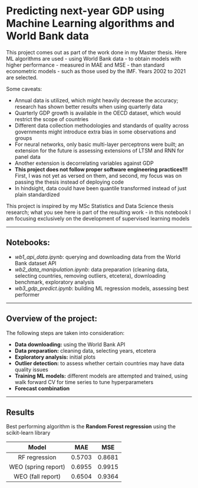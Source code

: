 # Predicting next-year GDP using Machine Learning algorithms and World Bank data

This project comes out as part of the work done in my Master thesis. Here ML algorithms are used - using World Bank data - to obtain models with higher performance - measured in MAE and MSE - than standard econometric models - such as those used by the IMF. Years 2002 to 2021 are selected.

Some caveats:
* Annual data is utilized, which might heavily decrease the accuracy; research has shown better results when using quarterly data
* Quarterly GDP growth is available in the OECD dataset, which would restrict the scope of countries
* Different data collection methodologies and standards of quality across governments might introduce extra bias in some observations and groups
* For neural networks, only basic multi-layer perceptrons were built; an extension for the future is assessing extensions of LTSM and RNN for panel data
* Another extension is decorrelating variables against GDP
* **This project does not follow proper software engineering practices!!!** First, I was not yet as versed on them, and second, my focus was on passing the thesis instead of deploying code
* In hindsight, data could have been quantile transformed instead of just plain standardized

This project is inspired by my MSc Statistics and Data Science thesis research; what you see here is part of the resulting work - in this notebook I am focusing exclusively on the development of supervised learning models

----------------------
## Notebooks:
- *wb1_api_data.ipynb*: querying and downloading data from the World Bank dataset API
- *wb2_data_manipulation.ipynb*: data preparation (cleaning data, selecting countries, removing outliers, etcetera), downloading benchmark, exploratory analysis
- *wb3_gdp_predict.ipynb*: building ML regression models, assessing best performer
-----------------------


## Overview of the project:
The following steps are taken into consideration:
- **Data downloading:** using the World Bank API
- **Data preparation:** cleaning data, selecting years, etcetera
- **Exploratory analysis:** initial plots
- **Outlier detection:** to assess whether certain countries may have data quality issues
- **Training ML models:** different models are attempted and trained, using walk forward CV for time series to tune hyperparameters
- **Forecast combination**

----------------------

## Results
Best performing algorithm is the **Random Forest regression** using the scikit-learn library

| Model | MAE    |  MSE   |
| :---:   | :---: | :---: |
| RF regression | 0.5703   | 0.8681   |
| WEO (spring report) | 0.6955   | 0.9915   |
| WEO (fall report) | 0.6504   | 0.9364   |
